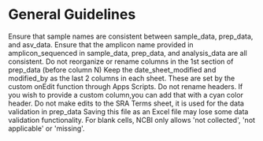# General Guidelines  

Ensure that sample names are consistent between sample_data, prep_data, and asv_data.
Ensure that the amplicon name provided in amplicon_sequenced in sample_data, prep_data, and analysis_data are all consistent.
Do not reorganize or rename columns in the 1st section of prep_data (before column N)
Keep the date_sheet_modified and modified_by as the last 2 columns in each sheet. These are set by the custom onEdit function through Apps Scripts. 
Do not rename headers. If you wish to provide a custom column,you can add that with a cyan color header.
Do not make edits to the SRA Terms sheet, it is used for the data validation in prep_data
Saving this file as an Excel file may lose some data validation functionality.
For blank cells, NCBI only allows 'not collected', 'not applicable' or 'missing'.
